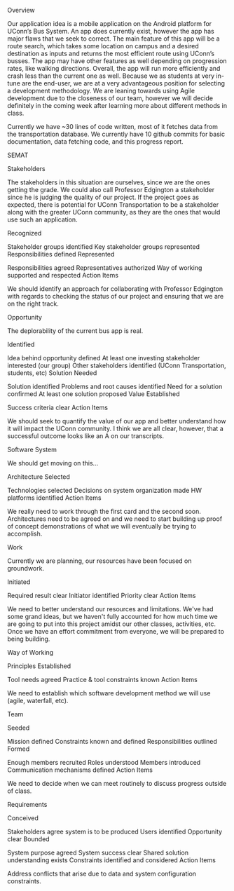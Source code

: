 Overview

Our application idea is a mobile application on the Android platform for UConn’s Bus System. An app does currently exist, however the app has major flaws that we seek to correct. The main feature of this app will be a route search, which takes some location on campus and a desired destination as inputs and returns the most efficient route using UConn’s busses. The app may have other features as well depending on progression rates, like walking directions. Overall, the app will run more efficiently and crash less than the current one as well. Because we as students at very in-tune are the end-user, we are at a very advantageous position for selecting a development methodology. We are leaning towards using Agile development due to the closeness of our team, however we will decide definitely in the coming week after learning more about different methods in class.

Currently we have ~30 lines of code written, most of it fetches data from the transportation database. We currently have 10 github commits for basic documentation, data fetching code, and this progress report.

SEMAT

Stakeholders

The stakeholders in this situation are ourselves, since we are the ones getting the grade. We could also call Professor Edgington a stakeholder since he is judging the quality of our project. If the project goes as expected, there is potential for UConn Transportation to be a stakeholder along with the greater UConn community, as they are the ones that would use such an application.

Recognized

Stakeholder groups identified
Key stakeholder groups represented
Responsibilities defined
Represented

Responsibilities agreed
Representatives authorized
Way of working supported and respected
Action Items

We should identify an approach for collaborating with Professor Edgington with regards to checking the status of our project and ensuring that we are on the right track.

Opportunity

The deplorability of the current bus app is real.

Identified

Idea behind opportunity defined
At least one investing stakeholder interested (our group)
Other stakeholders identified (UConn Transportation, students, etc)
Solution Needed

Solution identified
Problems and root causes identified
Need for a solution confirmed
At least one solution proposed
Value Established

Success criteria clear
Action Items

We should seek to quantify the value of our app and better understand how it will impact the UConn community. I think we are all clear, however, that a successful outcome looks like an A on our transcripts.

Software System

We should get moving on this...

Architecture Selected

Technologies selected
Decisions on system organization made
HW platforms identified
Action Items

We really need to work through the first card and the second soon. Architectures need to be agreed on and we need to start building up proof of concept demonstrations of what we will eventually be trying to accomplish.

Work

Currently we are planning, our resources have been focused on groundwork.

Initiated

Required result clear
Initiator identified
Priority clear
Action Items

We need to better understand our resources and limitations. We've had some grand ideas, but we haven't fully accounted for how much time we are going to put into this project amidst our other classes, activities, etc. Once we have an effort commitment from everyone, we will be prepared to being building.

Way of Working

Principles Established

Tool needs agreed
Practice & tool constraints known
Action Items

We need to establish which software development method we will use (agile, waterfall, etc).

Team

Seeded

Mission defined
Constraints known and defined
Responsibilities outlined
Formed

Enough members recruited
Roles understood
Members introduced
Communication mechanisms defined
Action Items

We need to decide when we can meet routinely to discuss progress outside of class.

Requirements

Conceived

Stakeholders agree system is to be produced
Users identified
Opportunity clear
Bounded

System purpose agreed
System success clear
Shared solution understanding exists
Constraints identified and considered
Action Items

Address conflicts that arise due to data and system configuration constraints.
